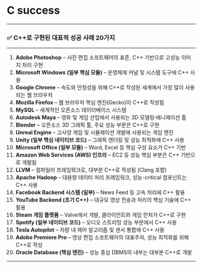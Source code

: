 # C success
---
### ✅ **C++로 구현된 대표적 성공 사례 20가지**
---
1. **Adobe Photoshop** – 사진 편집 소프트웨어의 표준, C++ 기반으로 고성능 이미지 처리 구현
2. **Microsoft Windows (일부 핵심 모듈)** – 운영체제 커널 및 시스템 도구에 C++ 사용
3. **Google Chrome** – 속도와 안정성을 위해 C++로 작성된 세계에서 가장 많이 사용되는 웹 브라우저
4. **Mozilla Firefox** – 웹 브라우저 핵심 엔진(Gecko)이 C++로 작성됨
5. **MySQL** – 세계적인 오픈소스 데이터베이스 시스템
6. **Autodesk Maya** – 영화 및 게임 산업에서 사용되는 3D 모델링·애니메이션 툴
7. **Blender** – 오픈소스 3D 그래픽 툴, 주요 성능 부문은 C++로 구현
8. **Unreal Engine** – 고사양 게임 및 시뮬레이션 개발에 사용되는 게임 엔진
9. **Unity (일부 핵심 네이티브 코드)** – 그래픽 렌더링 및 성능 최적화에 C++ 사용
10. **Microsoft Office (일부 모듈)** – Word, Excel 등 핵심 구성 요소가 C++ 기반
11. **Amazon Web Services (AWS) 인프라** – EC2 등 성능 핵심 부분은 C++ 기반으로 개발됨
12. **LLVM** – 컴파일러 프레임워크로, 대부분 C++로 작성됨 (Clang 포함)
13. **Apache Hadoop** – 대용량 데이터 처리 프레임워크, 성능-critical 컴포넌트는 C++ 사용
14. **Facebook Backend 시스템 (일부)** – News Feed 등 고속 처리에 C++ 활용
15. **YouTube Backend (초기 C++)** – 대규모 영상 전송과 처리의 핵심 기술에 C++ 활용
16. **Steam 게임 플랫폼** – Valve에서 개발, 클라이언트와 게임 런처가 C++로 구현
17. **Spotify (일부 네이티브 코드)** – 오디오 스트리밍 성능 부문에서 C++ 사용
18. **Tesla Autopilot** – 차량 내 제어 알고리즘 및 센서 통합에 C++ 사용
19. **Adobe Premiere Pro** – 영상 편집 소프트웨어의 대표주자, 성능 최적화를 위해 C++로 작성
20. **Oracle Database (핵심 엔진)** – 성능 중심 DBMS의 내부는 대부분 C++로 개발
---
